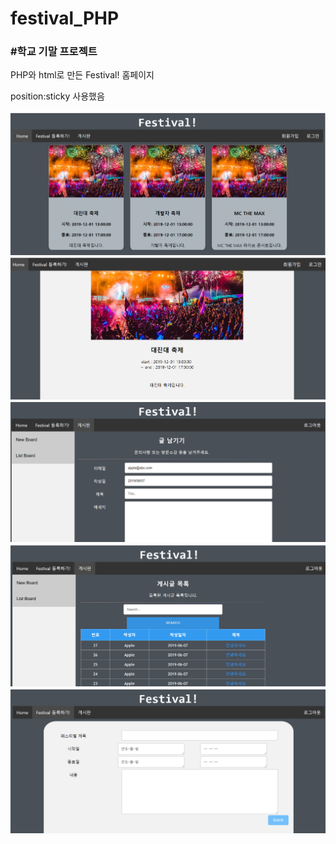 # festival_PHP
### #학교 기말 프로젝트
PHP와 html로 만든 Festival! 홈페이지

position:sticky 사용했음

![descimg1](./image/descimg.png)
![descimg2](./image/festival3.png)
![descimg3](./image/festival4.png)
![descimg4](./image/festival5.png)
![descimg5](./image/festival6.png)
